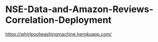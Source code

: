 # NSE-Data-and-Amazon-Reviews-Correlation-Deployment

https://whirlpoolwashingmachine.herokuapp.com/
